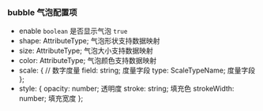 ### bubble 气泡配置项
  - enable
   `boolean` 是否显示气泡 `true`
  - shape: 
   AttributeType; 气泡形状支持数据映射
  - size:
    AttributeType; 气泡大小支持数据映射
  - color: 
    AttributeType; 气泡颜色支持数据映射
  - scale: { // 数字度量
    field: string; 度量字段
    type: ScaleTypeName; 度量字段
  };
  - style: {
    opacity: number; 透明度
    stroke: string; 填充色
    strokeWidth: number; 填充宽度
  };
